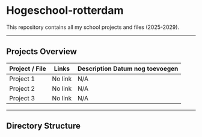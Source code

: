 # Hogeschool-rotterdam
This repository contains all my school projects and files (2025-2029).

---

## Projects Overview

| Project / File   |   Links        | Description   Datum nog toevoegen                    |
|-----------------|-----------------|-----------------------------------|
| Project 1       | No link         | N/A                               |
| Project 2       | No link         | N/A                               |
| Project 3       | No link         | N/A                               |

---

## Directory Structure

